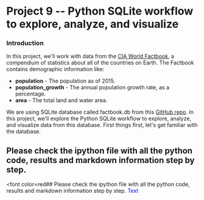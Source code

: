 # Project 9 -- Python SQLite workflow to explore, analyze, and visualize
### Introduction
In this project, we'll work with data from the [CIA World Factbook](https://www.cia.gov/library/publications/the-world-factbook/), a compendium of statistics about all of the countries on Earth. The Factbook contains demographic information like:

- __population__ - The population as of 2015.
- __population_growth__ - The annual population growth rate, as a percentage.
- __area__ - The total land and water area.

We are using SQLite database called factbook.db from this [GitHub repo](https://github.com/factbook/factbook.sql/releases). In this project, we'll explore the Python SQLite workflow to explore, analyze, and visualize data from this database. First things first, let's get familiar with the database.

## Please check the ipython file with all the python code, results and markdown information step by step. 
<font color=red## Please check the ipython file with all the python code, results and markdown information step by step. </font>
<font color=blue>Text</font>
